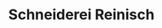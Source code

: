 ---
title: "Schneiderei Reinisch"
url: /steinach-brenner/schneiderei-reinisch/
shop: Schneiderei
---